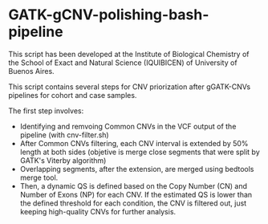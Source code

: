 # GATK-gCNV-polishing-bash-pipeline

This script has been developed at the Institute of Biological Chemistry of the School of Exact and Natural Science (IQUIBICEN)
of University of Buenos Aires.

This script contains several steps for CNV priorization after gGATK-CNVs pipelines for cohort and case samples.

The first step involves: 
  * Identifying and remvoing Common CNVs in the VCF output of the pipeline (with cnv-filter.sh)
  *  After Common CNVs filtering, each CNV interval is extended by 50% length at both sides (objetive is merge close segments that were split by GATK's Viterby algorithm)
  *  Overlapping segments, after the extension, are merged using bedtools merge tool.
  *  Then, a dynamic QS is defined based on the Copy Number (CN) and Number of Exons (NP) for each CNV. If the estimated QS is lower than the defined threshold
    for each condition, the CNV is filtered out, just keeping high-quality CNVs for further analysis.
    
